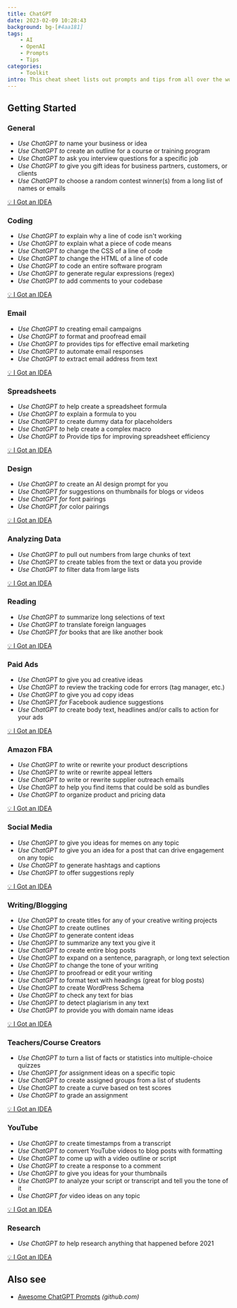 ```yaml
---
title: ChatGPT
date: 2023-02-09 10:28:43
background: bg-[#4aa181]
tags:
    - AI
    - OpenAI
    - Prompts
    - Tips
categories:
    - Toolkit
intro: This cheat sheet lists out prompts and tips from all over the world on how to use ChatGPT effectively
---
```


Getting Started
---------------



### General
- _Use ChatGPT to_ name your business or idea
- _Use ChatGPT to_ create an outline for a course or training program
- _Use ChatGPT to_ ask you interview questions for a specific job
- _Use ChatGPT to_ give you gift ideas for business partners, customers, or clients
- _Use ChatGPT to_ choose a random contest winner(s) from a long list of names or emails

[💡 I Got an IDEA](https://github.com/Fechin/reference/blob/main/source/_posts/chatgpt.md)




### Coding
- _Use ChatGPT to_ explain why a line of code isn't working
- _Use ChatGPT to_ explain what a piece of code means
- _Use ChatGPT to_ change the CSS of a line of code
- _Use ChatGPT to_ change the HTML of a line of code
- _Use ChatGPT to_ code an entire software program
- _Use ChatGPT to_ generate regular expressions (regex)
- _Use ChatGPT to_ add comments to your codebase

[💡 I Got an IDEA](https://github.com/Fechin/reference/blob/main/source/_posts/chatgpt.md)





### Email
- _Use ChatGPT to_ creating email campaigns
- _Use ChatGPT to_ format and proofread email
- _Use ChatGPT to_ provides tips for effective email marketing
- _Use ChatGPT to_ automate email responses
- _Use ChatGPT to_ extract email address from text

[💡 I Got an IDEA](https://github.com/Fechin/reference/blob/main/source/_posts/chatgpt.md)




### Spreadsheets
- _Use ChatGPT to_ help create a spreadsheet formula
- _Use ChatGPT to_ explain a formula to you
- _Use ChatGPT to_ create dummy data for placeholders
- _Use ChatGPT to_ help create a complex macro
- _Use ChatGPT to_ Provide tips for improving spreadsheet efficiency

[💡 I Got an IDEA](https://github.com/Fechin/reference/blob/main/source/_posts/chatgpt.md)





### Design
- _Use ChatGPT to_ create an AI design prompt for you
- _Use ChatGPT for_ suggestions on thumbnails for blogs or videos
- _Use ChatGPT for_ font pairings
- _Use ChatGPT for_ color pairings
 
[💡 I Got an IDEA](https://github.com/Fechin/reference/blob/main/source/_posts/chatgpt.md)



### Analyzing Data
- _Use ChatGPT to_ pull out numbers from large chunks of text
- _Use ChatGPT to_ create tables from the text or data you provide
- _Use ChatGPT to_ filter data from large lists

[💡 I Got an IDEA](https://github.com/Fechin/reference/blob/main/source/_posts/chatgpt.md)




### Reading
- _Use ChatGPT to_ summarize long selections of text
- _Use ChatGPT to_ translate foreign languages
- _Use ChatGPT for_ books that are like another book

[💡 I Got an IDEA](https://github.com/Fechin/reference/blob/main/source/_posts/chatgpt.md)



### Paid Ads
- _Use ChatGPT to_ give you ad creative ideas
- _Use ChatGPT to_ review the tracking code for errors (tag manager, etc.)
- _Use ChatGPT to_ give you ad copy ideas
- _Use ChatGPT for_ Facebook audience suggestions
- _Use ChatGPT to_ create body text, headlines and/or calls to action for your ads

[💡 I Got an IDEA](https://github.com/Fechin/reference/blob/main/source/_posts/chatgpt.md)




### Amazon FBA
- _Use ChatGPT to_ write or rewrite your product descriptions
- _Use ChatGPT to_ write or rewrite appeal letters
- _Use ChatGPT to_ write or rewrite supplier outreach emails
- _Use ChatGPT to_ help you find items that could be sold as bundles
- _Use ChatGPT to_ organize product and pricing data

[💡 I Got an IDEA](https://github.com/Fechin/reference/blob/main/source/_posts/chatgpt.md)





### Social Media
- _Use ChatGPT to_ give you ideas for memes on any topic
- _Use ChatGPT to_ give you an idea for a post that can drive engagement on any topic
- _Use ChatGPT to_ generate hashtags and captions
- _Use ChatGPT to_ offer suggestions reply 

[💡 I Got an IDEA](https://github.com/Fechin/reference/blob/main/source/_posts/chatgpt.md)




### Writing/Blogging
- _Use ChatGPT to_ create titles for any of your creative writing projects
- _Use ChatGPT to_ create outlines
- _Use ChatGPT to_ generate content ideas
- _Use ChatGPT to_ summarize any text you give it
- _Use ChatGPT to_ create entire blog posts
- _Use ChatGPT to_ expand on a sentence, paragraph, or long text selection
- _Use ChatGPT to_ change the tone of your writing
- _Use ChatGPT to_ proofread or edit your writing
- _Use ChatGPT to_ format text with headings (great for blog posts)
- _Use ChatGPT to_ create WordPress Schema
- _Use ChatGPT to_ check any text for bias
- _Use ChatGPT to_ detect plagiarism in any text
- _Use ChatGPT to_ provide you with domain name ideas

[💡 I Got an IDEA](https://github.com/Fechin/reference/blob/main/source/_posts/chatgpt.md)



### Teachers/Course Creators
- _Use ChatGPT to_ turn a list of facts or statistics into multiple-choice quizzes
- _Use ChatGPT for_ assignment ideas on a specific topic
- _Use ChatGPT to_ create assigned groups from a list of students
- _Use ChatGPT to_ create a curve based on test scores
- _Use ChatGPT to_ grade an assignment

[💡 I Got an IDEA](https://github.com/Fechin/reference/blob/main/source/_posts/chatgpt.md)





### YouTube
- _Use ChatGPT to_ create timestamps from a transcript
- _Use ChatGPT to_ convert YouTube videos to blog posts with formatting
- _Use ChatGPT to_ come up with a video outline or script
- _Use ChatGPT to_ create a response to a comment
- _Use ChatGPT to_ give you ideas for your thumbnails
- _Use ChatGPT to_ analyze your script or transcript and tell you the tone of it
- _Use ChatGPT for_ video ideas on any topic

[💡 I Got an IDEA](https://github.com/Fechin/reference/blob/main/source/_posts/chatgpt.md)




### Research
- _Use ChatGPT to_ help research anything that happened before 2021

[💡 I Got an IDEA](https://github.com/Fechin/reference/blob/main/source/_posts/chatgpt.md)







Also see
--------

- [Awesome ChatGPT Prompts](https://github.com/f/awesome-chatgpt-prompts) _(github.com)_